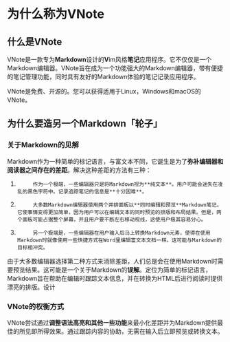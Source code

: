 # 为什么称为VNote

## 什么是VNote

VNote是一款专为**Markdown**设计的**V**im风格**笔记**应用程序。它不仅仅是一个Markdown编辑器。VNote旨在成为一个功能强大的Markdown编辑器，带有便捷的笔记管理功能，同时具有友好的Markdown体验的笔记记录应用程序。

VNote是免费、开源的。您可以获得适用于Linux，Windows和macOS的VNote。

## 为什么要造另一个Markdown「轮子」

### 关于Markdown的见解

Markdown作为一种简单的标记语言，与富文本不同，它诞生是为了**弥补编辑器和阅读器之间存在的差距**。解决这种差距的方法有三种：

1.          作为一个极端，一些编辑器只是将Markdown视为**纯文本**。用户可能会迷失在凌乱的黑色字符中。记录追踪笔记的信息是**十分困难**。

2.          大多数Markdown编辑器使用两个并排面板以**同时编辑和预览**Markdown笔记。它使事情变得更加简单，因为用户可以在编辑文本的同时预览的排版和布局结果。但是，两个面板可能占据整个屏幕，并且用户要不断左右移动视线，这使用户极其容易分心。

3.          另一个极端是，一些编辑器在用户输入后马上转换Markdown元素，使得在使用Markdown时就像使用一些快捷方式在Word里编辑富文本文档一样。这可能与Markdown的目标相冲突。

由于大多数编辑器选择第二种方式来消除差距，人们总是会在使用Markdown时需要预览结果。这可能是一个关于Markdown的**误解**。定位为简单的标记语言，Markdown旨在帮助在编辑时跟踪文本信息，并在转换为HTML后进行阅读时提供漂亮的排版。设计

### VNote的权衡方式

VNote尝试通过**调整语法高亮和其他一些功能**来最小化差距并为Markdown提供最佳的所见即所得效果。通过跟踪内容的协助，无需在输入后立即预览或转换文本。